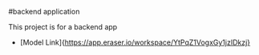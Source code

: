 #backend application

This project is for a backend app

- [Model Link]{https://app.eraser.io/workspace/YtPqZ1VogxGy1jzIDkzj}
